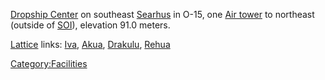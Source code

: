 [Dropship Center](Dropship_Center.md) on southeast
[Searhus](Searhus.md) in O-15, one [Air
tower](Air_tower.md) to northeast (outside of
[SOI](Sphere_of_Influence.md)), elevation 91.0 meters.

[Lattice](Lattice.md) links: [Iva](Iva.md),
[Akua](Akua.md), [Drakulu](Drakulu.md),
[Rehua](Rehua.md)

[Category:Facilities](Category:Facilities.md)
